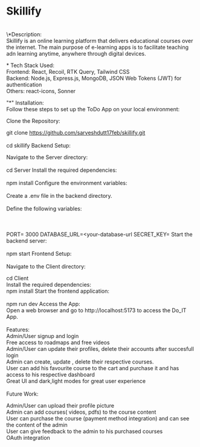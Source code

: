 # Skillify
<br>
\*Description:
<br>
Skillify is an online learning platform that delivers educational courses over the internet. The main purpose of e-learning apps is to facilitate teaching adn learning anytime, anywhere through digital devices.

\* Tech Stack Used:
<br>
Frontend: React, Recoil, RTK Query, Tailwind CSS
<br>
Backend: Node.js, Express.js, MongoDB, JSON Web Tokens (JWT) for authentication
<br>
Others: react-icons, Sonner

"*" Installation:
<br>
Follow these steps to set up the ToDo App on your local environment:
<br>

Clone the Repository:

git clone https://github.com/sarveshdutt17feb/skillify.git
<br><br>
cd skillify 
Backend Setup:

Navigate to the Server directory:
<br><br>
cd Server
Install the required dependencies:
<br><br>
npm install
Configure the environment variables:
<br><br>
Create a .env file in the backend directory.
<br><br>
Define the following variables:
<br><br><br><br>
PORT= 3000
DATABASE_URL=<your-database-url
SECRET_KEY=<your-secret-key>
Start the backend server:
<br><br>
npm start
Frontend Setup:
<br><br>
Navigate to the Client directory:

cd Client
<br>
Install the required dependencies:
<br>
npm install
Start the frontend application:
<br><br>
npm run dev
Access the App:
<br>
Open a web browser and go to http://localhost:5173 to access the Do_IT App.
<br>
<br>
Features:
<br>
Admin/User signup and login
<br>
Free access to roadmaps and free videos
<br>
Admin/User can update their profiles, delete their accounts after succesfull login
<br>
Admin can create, update , delete their respective courses.
<br>
User can add his favourite course to the cart and purchase it and has access to his respective dashboard
<br>
Great UI and dark,light modes for great user experience
<br>
<br>
Future Work:
<br>

Admin/User can upload their profile picture
<br>
Admin can add courses( videos, pdfs) to the course content
<br>
User can purchase the course (payment method integration) and can see the content of the admin
<br>
User can give feedback to the admin to his purchased courses
<br>
OAuth integration
